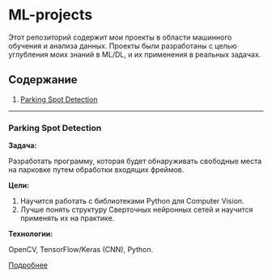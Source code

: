# ML-projects
Этот репозиторий содержит мои проекты в области машинного обучения и анализа данных. Проекты были разработаны с целью углубления моих знаний в ML/DL, и их применения в реальных задачах.
## Содержание
1. [Parking Spot Detection](#parking-spot-detection)

---

### Parking Spot Detection
**Задача:**

Разработать программу, которая будет обнаруживать свободные места на парковке путем обработки входящих фреймов.

**Цели:** 
1. Научится работать с библиотеками Python для Computer Vision.
2. Лучше понять структуру Сверточных нейронных сетей и научится применять их на практике.

**Технологии:**

OpenCV, TensorFlow/Keras (CNN), Python.

[Подробнее](./Parking-spot-detection)
